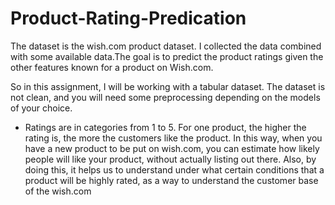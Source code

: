 # Product-Rating-Predication
The dataset is the wish.com product dataset. I collected the data combined with some available data.The goal is to predict the product ratings given the other features known for a product on Wish.com.

So in this assignment, I will be working with a tabular dataset. The dataset is not clean, and you will need some preprocessing depending on the models of your choice. 

- Ratings are in categories from 1 to 5. For one product, the higher the rating is, the more the customers like the product. In this way, when you have a new product to be put on wish.com, you can estimate how likely people will like your product, without actually listing out there. Also, by doing this, it helps us to understand under what certain conditions that a product will be highly rated, as a way to understand the customer base of the wish.com
